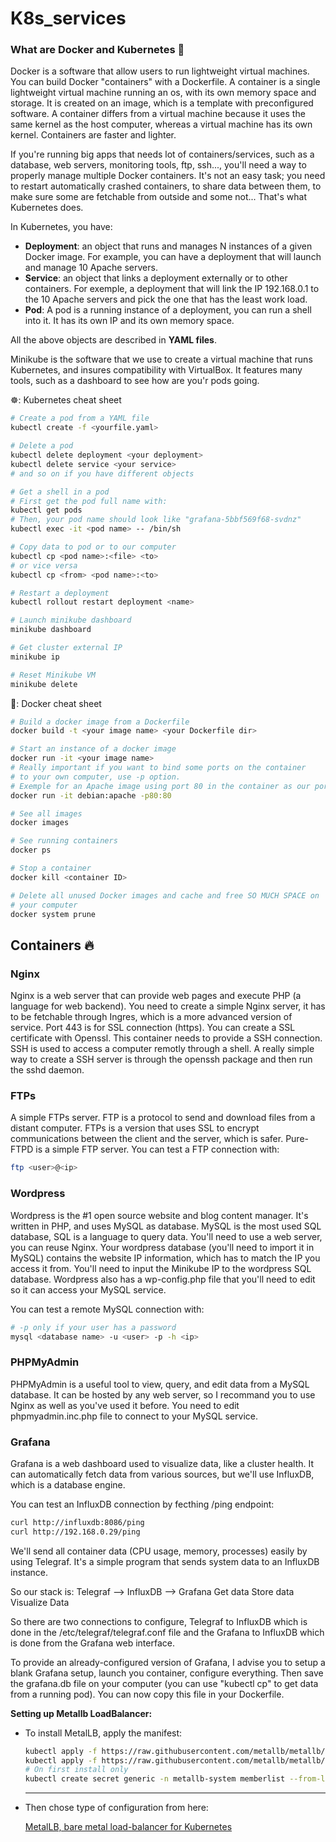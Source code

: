 # K8s_services
### **What are Docker and Kubernetes 🐳**

Docker is a software that allow users to run lightweight virtual machines. You can build Docker "containers" with a Dockerfile. A container is a single lightweight virtual machine running an os, with its own memory space and storage. It is created on an image, which is a template with preconfigured software. A container differs from a virtual machine because it uses the same kernel as the host computer, whereas a virtual machine has its own kernel. Containers are faster and lighter.

If you're running big apps that needs lot of containers/services, such as a database, web servers, monitoring tools, ftp, ssh..., you'll need a way to properly manage multiple Docker containers. It's not an easy task; you need to restart automatically crashed containers, to share data between them, to make sure some are fetchable from outside and some not... That's what Kubernetes does.

In Kubernetes, you have:

- **Deployment**: an object that runs and manages N instances of a given Docker image. For example, you can have a deployment that will launch and manage 10 Apache servers.
- **Service**: an object that links a deployment externally or to other containers. For exemple, a deployment that will link the IP 192.168.0.1 to the 10 Apache servers and pick the one that has the least work load.
- **Pod**: A pod is a running instance of a deployment, you can run a shell into it. It has its own IP and its own memory space.

All the above objects are described in **YAML files**.

Minikube is the software that we use to create a virtual machine that runs Kubernetes, and insures compatibility with VirtualBox. It features many tools, such as a dashboard to see how are you'r pods going.

☸️: Kubernetes cheat sheet

```bash
# Create a pod from a YAML file
kubectl create -f <yourfile.yaml>

# Delete a pod
kubectl delete deployment <your deployment>
kubectl delete service <your service>
# and so on if you have different objects

# Get a shell in a pod
# First get the pod full name with:
kubectl get pods
# Then, your pod name should look like "grafana-5bbf569f68-svdnz"
kubectl exec -it <pod name> -- /bin/sh

# Copy data to pod or to our computer
kubectl cp <pod name>:<file> <to>
# or vice versa
kubectl cp <from> <pod name>:<to>

# Restart a deployment
kubectl rollout restart deployment <name>

# Launch minikube dashboard
minikube dashboard

# Get cluster external IP
minikube ip

# Reset Minikube VM
minikube delete
```
🐳: Docker cheat sheet

```bash
# Build a docker image from a Dockerfile
docker build -t <your image name> <your Dockerfile dir>

# Start an instance of a docker image
docker run -it <your image name>
# Really important if you want to bind some ports on the container 
# to your own computer, use -p option.
# Exemple for an Apache image using port 80 in the container as our port 80
docker run -it debian:apache -p80:80

# See all images
docker images

# See running containers
docker ps

# Stop a container
docker kill <container ID>

# Delete all unused Docker images and cache and free SO MUCH SPACE on 
# your computer
docker system prune
```

## Containers 🔥

### Nginx
Nginx is a web server that can provide web pages and execute PHP (a language for web backend). You need to create a simple Nginx server, it has to be fetchable through Ingres, which is a more advanced version of service. Port 443 is for SSL connection (https). You can create a SSL certificate with Openssl.
This container needs to provide a SSH connection. SSH is used to access a computer remotly through a shell.
A really simple way to create a SSH server is through the openssh package and then run the sshd daemon.

### FTPs
A simple FTPs server. FTP is a protocol to send and download files from a distant computer. FTPs is a version that uses SSL to encrypt communications between the client and the server, which is safer. Pure-FTPD is a simple FTP server.
You can test a FTP connection with:
```sh
ftp <user>@<ip>
```

### Wordpress
Wordpress is the #1 open source website and blog content manager. It's written in PHP, and uses MySQL as database. MySQL is the most used SQL database, SQL is a language to query data.
You'll need to use a web server, you can reuse Nginx.
Your wordpress database (you'll need to import it in MySQL) contains the website IP information, which has to match the IP you access it from. You'll need to input the Minikube IP to the wordpress SQL database. Wordpress also has a wp-config.php file that you'll need to edit so it can access your MySQL service.

You can test a remote MySQL connection with:
```sh
# -p only if your user has a password
mysql <database name> -u <user> -p -h <ip>
```

### PHPMyAdmin
PHPMyAdmin is a useful tool to view, query, and edit data from a MySQL database. It can be hosted by any web server, so I recommand you to use Nginx as well as you've used it before. You need to edit phpmyadmin.inc.php file to connect to your MySQL service.

### Grafana
Grafana is a web dashboard used to visualize data, like a cluster health. It can automatically fetch data from various sources, but we'll use InfluxDB, which is a database engine.

You can test an InfluxDB connection by fecthing /ping endpoint:
```sh
curl http://influxdb:8086/ping
curl http://192.168.0.29/ping
```

We'll send all container data (CPU usage, memory, processes) easily by using Telegraf. It's a simple program that sends system data to an InfluxDB instance.

So our stack is:
Telegraf --> InfluxDB --> Grafana
Get data     Store data   Visualize Data

So there are two connections to configure, Telegraf to InfluxDB which is done in the /etc/telegraf/telegraf.conf file and the Grafana to InfluxDB which is done from the Grafana web interface.

To provide an already-configured version of Grafana, I advise you to setup a blank Grafana setup, launch you container, configure everything. Then save the grafana.db file on your computer (you can use "kubectl cp" to get data from a running pod). You can now copy this file in your Dockerfile.

**Setting up Metallb LoadBalancer:**

- To install MetalLB, apply the manifest:

    ```bash
    kubectl apply -f https://raw.githubusercontent.com/metallb/metallb/v0.9.5/manifests/namespace.yaml
    kubectl apply -f https://raw.githubusercontent.com/metallb/metallb/v0.9.5/manifests/metallb.yaml
    # On first install only
    kubectl create secret generic -n metallb-system memberlist --from-literal=secretkey="$(openssl rand -base64 128)"
    ```

    ---

- Then chose type of configuration from here:

    [MetalLB, bare metal load-balancer for Kubernetes](https://metallb.universe.tf/configuration/)

